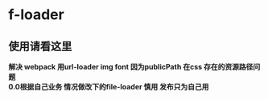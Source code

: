 # f-loader
##  使用请看这里
__解决 webpack 用url-loader img font 因为publicPath 在css 存在的资源路径问题__     
__0.0根据自己业务 情况做改下的file-loader 慎用 发布只为自己用__    